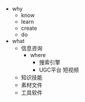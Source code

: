 - why
	- know
	- learn
	- create
	- do
- what
	- 信息咨询
		- where
			- 搜索引擎
			- UGC平台 短视频
	- 知识技能
	- 素材文件
	- 工具软件